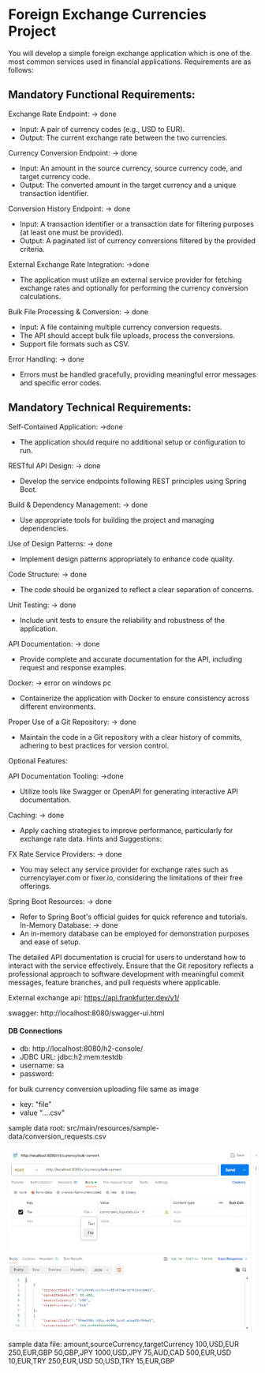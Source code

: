 # Foreign Exchange Currencies Project

You will develop a simple foreign exchange application which is one of the most common
services used in financial applications. 
Requirements are as follows:

## Mandatory Functional Requirements:

Exchange Rate Endpoint: -> done
* Input: A pair of currency codes (e.g., USD to EUR).
* Output: The current exchange rate between the two currencies.

Currency Conversion Endpoint: -> done
* Input: An amount in the source currency, source currency code, and target
currency code.
* Output: The converted amount in the target currency and a unique transaction
identifier.

Conversion History Endpoint: -> done
* Input: A transaction identifier or a transaction date for filtering purposes (at least
one must be provided).
* Output: A paginated list of currency conversions filtered by the provided criteria.

External Exchange Rate Integration: ->done
* The application must utilize an external service provider for fetching exchange
rates and optionally for performing the currency conversion calculations.

Bulk File Processing & Conversion: -> done
* Input: A file containing multiple currency conversion requests.
* The API should accept bulk file uploads, process the conversions.
* Support file formats such as CSV.

Error Handling: -> done
* Errors must be handled gracefully, providing meaningful error messages and
specific error codes.

## Mandatory Technical Requirements:

Self-Contained Application: ->done
* The application should require no additional setup or configuration to run.

RESTful API Design: -> done
* Develop the service endpoints following REST principles using Spring Boot.

Build & Dependency Management: -> done
* Use appropriate tools for building the project and managing dependencies.

Use of Design Patterns: -> done
* Implement design patterns appropriately to enhance code quality.

Code Structure: -> done
* The code should be organized to reflect a clear separation of concerns.

Unit Testing: -> done
* Include unit tests to ensure the reliability and robustness of the application.

API Documentation: -> done
* Provide complete and accurate documentation for the API, including request and
response examples.

Docker: -> error on windows pc
* Containerize the application with Docker to ensure consistency across different
environments.

Proper Use of a Git Repository: -> done
* Maintain the code in a Git repository with a clear history of commits, adhering to
best practices for version control. 

Optional Features:

API Documentation Tooling: ->done
* Utilize tools like Swagger or OpenAPI for generating interactive API
documentation.

Caching: -> done
* Apply caching strategies to improve performance, particularly for exchange rate
data.
Hints and Suggestions:

FX Rate Service Providers:  -> done
* You may select any service provider for exchange rates such as currencylayer.com
or fixer.io, considering the limitations of their free offerings.

Spring Boot Resources: -> done
* Refer to Spring Boot's official guides for quick reference and tutorials.
In-Memory Database: -> done
* An in-memory database can be employed for demonstration purposes and ease of
setup.

The detailed API documentation is crucial for users to understand how to interact with the service
effectively. Ensure that the Git repository reflects a professional approach to software
development with meaningful commit messages, feature branches, and pull requests where
applicable.

External exchange api: https://api.frankfurter.dev/v1/

swagger: http://localhost:8080/swagger-ui.html

#### DB Connections
* db: http://localhost:8080/h2-console/
* JDBC URL: jdbc:h2:mem:testdb
* username: sa
* password:


for bulk currency conversion  uploading file same as image
* key: "file"
* value "....csv"

sample data root: src/main/resources/sample-data/conversion_requests.csv


![img.png](img.png)



sample data file:
amount,sourceCurrency,targetCurrency
100,USD,EUR
250,EUR,GBP
50,GBP,JPY
1000,USD,JPY
75,AUD,CAD
500,EUR,USD
10,EUR,TRY
250,EUR,USD
50,USD,TRY
15,EUR,GBP
